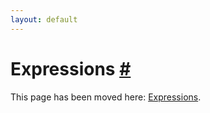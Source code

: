 ```yaml
---
layout: default
---
```


<h1 id="expressions">Expressions <a href="#expressions" title="Permalink">#</a></h1>

This page has been moved here: [Expressions](expressions/index.html).
